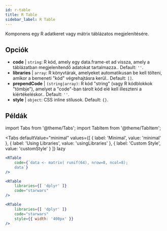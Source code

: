 ```yaml
---
id: r-table
title: R Table
sidebar_label: R Table
---
```


Komponens egy R adatkeret vagy mátrix táblázatos megjelenítésére.

## Opciók

* __code__ | `string`: R kód, amely egy data.frame-et ad vissza, amely a táblázatban megjelenítendő adatokat tartalmazza.. Default: `''`.
* __libraries__ | `array`: R könyvtárak, amelyeket automatikusan be kell tölteni, amikor a bemeneti "kód" végrehajtásra kerül.. Default: `[]`.
* __prependCode__ | `(string|array)`: R kód "string" (vagy R kódblokkok "tömbje"), amelyet a "code"-ban tárolt kód elé kell illeszteni a kiértékeléskor.. Default: `''`.
* __style__ | `object`: CSS inline stílusok. Default: `{}`.


## Példák


import Tabs from '@theme/Tabs';
import TabItem from '@theme/TabItem';

<Tabs
    defaultValue="minimal"
    values={[
        { label: 'Minimal', value: 'minimal' },
        { label: 'Using Libraries', value: 'usingLibraries' },
        { label: 'Custom Style', value: 'customStyle' }
    ]}
    lazy
>

<TabItem value="minimal" >

```jsx live
<RTable
    code={`data <- matrix( runif(64), nrow=8, ncol=8); 
    data`}
/>
```

</TabItem>

<TabItem value="usingLibraries" >

```jsx live
<RTable 
    libraries={[ 'dplyr' ]}
    code="starwars"
/>
```

</TabItem>

<TabItem value="customStyle" >

```jsx live
<RTable 
    libraries={[ 'dplyr' ]}
    code="starwars"
    style={{ width: '400px' }}
/>
```

</TabItem>

</Tabs>
